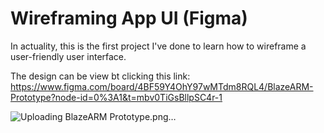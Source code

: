 # Wireframing App UI (Figma)
In actuality, this is the first project I've done to learn how to wireframe a user-friendly user interface.

The design can be view bt clicking this link: https://www.figma.com/board/4BF59Y4OhY97wMTdm8RQL4/BlazeARM-Prototype?node-id=0%3A1&t=mbv0TiGsBllpSC4r-1


![Uploading BlazeARM Prototype.png…]()
